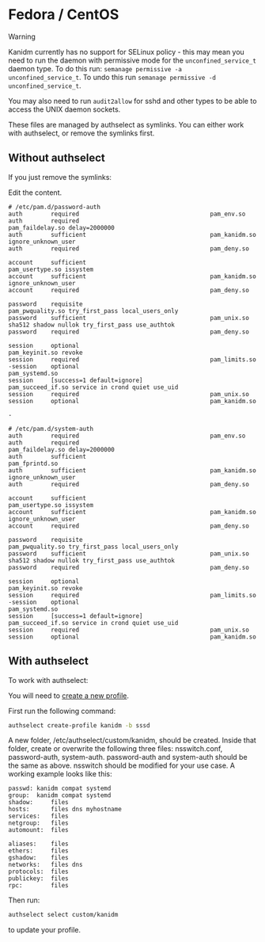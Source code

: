 # Fedora / CentOS

> [!WARNING]
>
> Kanidm currently has no support for SELinux policy - this may mean you need to run the daemon with permissive mode for
> the `unconfined_service_t` daemon type. To do this run: `semanage permissive -a unconfined_service_t`. To undo this
> run `semanage permissive -d unconfined_service_t`.
>
> You may also need to run `audit2allow` for sshd and other types to be able to access the UNIX daemon sockets.

These files are managed by authselect as symlinks. You can either work with authselect, or remove the symlinks first.

## Without authselect

If you just remove the symlinks:

Edit the content.

```text
# /etc/pam.d/password-auth
auth        required                                     pam_env.so
auth        required                                     pam_faildelay.so delay=2000000
auth        sufficient                                   pam_kanidm.so ignore_unknown_user
auth        required                                     pam_deny.so

account     sufficient                                   pam_usertype.so issystem
account     sufficient                                   pam_kanidm.so ignore_unknown_user
account     required                                     pam_deny.so

password    requisite                                    pam_pwquality.so try_first_pass local_users_only
password    sufficient                                   pam_unix.so sha512 shadow nullok try_first_pass use_authtok
password    required                                     pam_deny.so

session     optional                                     pam_keyinit.so revoke
session     required                                     pam_limits.so
-session    optional                                     pam_systemd.so
session     [success=1 default=ignore]                   pam_succeed_if.so service in crond quiet use_uid
session     required                                     pam_unix.so
session     optional                                     pam_kanidm.so

-

# /etc/pam.d/system-auth
auth        required                                     pam_env.so
auth        required                                     pam_faildelay.so delay=2000000
auth        sufficient                                   pam_fprintd.so
auth        sufficient                                   pam_kanidm.so ignore_unknown_user
auth        required                                     pam_deny.so

account     sufficient                                   pam_usertype.so issystem
account     sufficient                                   pam_kanidm.so ignore_unknown_user
account     required                                     pam_deny.so

password    requisite                                    pam_pwquality.so try_first_pass local_users_only
password    sufficient                                   pam_unix.so sha512 shadow nullok try_first_pass use_authtok
password    required                                     pam_deny.so

session     optional                                     pam_keyinit.so revoke
session     required                                     pam_limits.so
-session    optional                                     pam_systemd.so
session     [success=1 default=ignore]                   pam_succeed_if.so service in crond quiet use_uid
session     required                                     pam_unix.so
session     optional                                     pam_kanidm.so
```

## With authselect

To work with authselect:

You will need to
[create a new profile](https://access.redhat.com/documentation/en-us/red_hat_enterprise_linux/8/html/configuring_authentication_and_authorization_in_rhel/configuring-user-authentication-using-authselect_configuring-authentication-and-authorization-in-rhel#creating-and-deploying-your-own-authselect-profile_configuring-user-authentication-using-authselect).

<!--TODO this URL is too short -->

First run the following command:

```bash
authselect create-profile kanidm -b sssd
```

A new folder, /etc/authselect/custom/kanidm, should be created. Inside that folder, create or overwrite the following
three files: nsswitch.conf, password-auth, system-auth. password-auth and system-auth should be the same as above.
nsswitch should be modified for your use case. A working example looks like this:

```text
passwd: kanidm compat systemd
group:  kanidm compat systemd
shadow:     files
hosts:      files dns myhostname
services:   files
netgroup:   files
automount:  files

aliases:    files
ethers:     files
gshadow:    files
networks:   files dns
protocols:  files
publickey:  files
rpc:        files
```

Then run:

```bash
authselect select custom/kanidm
```

to update your profile.
